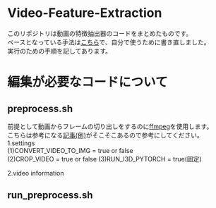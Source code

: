 # Video-Feature-Extraction
このリポジトリは動画の特徴抽出器のコードをまとめたものです。  
ベースとなっている手法は[こちら](https://arxiv.org/abs/1705.07750)で、自分で使うために書き直しました。  
実行のための手順を記してあります。  

# 編集が必要なコードについて  
## preprocess.sh
前提として動画からフレームの切り出しをするのに[ffmpeg](https://ffmpeg.org/)を使用します。  
こちらは参考になる[記事(例)](https://qiita.com/cha84rakanal/items/e84fe4eb6fbe2ae13fd8)がそこそこあるので参考にしてください。  
1.settings  
(1)CONVERT_VIDEO_TO_IMG = true or false  
(2)CROP_VIDEO = true or false
(3)RUN_I3D_PYTORCH = true(固定)

2.video information

## run_preprocess.sh
